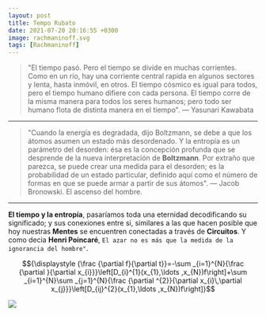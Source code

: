 ```yaml
---
layout: post
title: Tempo Rubato
date: 2021-07-20 20:16:55 +0300
image: rachmaninoff.svg
tags: [Rachmaninoff]
---
```


> "El tiempo pasó. Pero el tiempo se divide en muchas corrientes. Como en un rio, hay una corriente central rapida en algunos sectores y lenta, hasta inmóvil, en otros. El tiempo cósmico es igual para todos, pero el tiempo humano difiere con cada persona. El tiempo corre de la misma manera para todos los seres humanos; pero todo ser humano flota de distinta manera en el tiempo". — Yasunari Kawabata

***

> "Cuando la energía es degradada, dijo Boltzmann, se debe a que los átomos asumen un estado más desordenado. Y la entropía es un parámetro del desorden: ésa es la concepción profunda que se desprende de la nueva interpretación de __Boltzmann__. Por extraño que parezca, se puede crear una medida para el desorden; es la probabilidad de un estado particular, definido aquí como el número de formas en que se puede armar a partir de sus átomos". — Jacob Bronowski. El ascenso del hombre.

***

__El tiempo y la entropía__, pasaríamos toda una eternidad decodificando su significado; y sus conexiones entre si, similares a las que hacen posible que hoy nuestras __Mentes__ se encuentren conectadas a través de __Circuitos__. Y como decia __Henri Poincaré__, ```El azar no es más que la medida de la ignorancia del hombre"```.

$${\displaystyle {\frac {\partial f}{\partial t}}=-\sum _{i=1}^{N}{\frac {\partial }{\partial x_{i}}}\left[D_{i}^{1}(x_{1},\ldots ,x_{N})f\right]+\sum _{i=1}^{N}\sum _{j=1}^{N}{\frac {\partial ^{2}}{\partial x_{i}\,\partial x_{j}}}\left[D_{ij}^{2}(x_{1},\ldots ,x_{N})f\right]}$$


![]({{site.img}}/demo/04.jpg)
